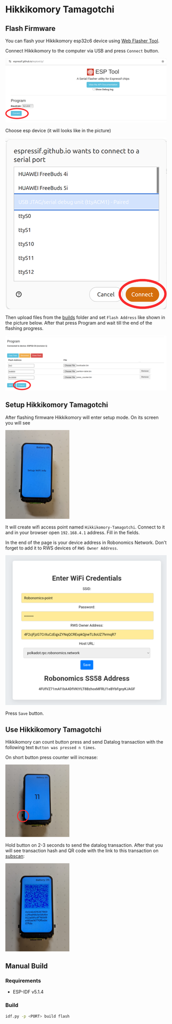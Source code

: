 # Hikkikomory Tamagotchi

## Flash Firmware

You can flash your Hikkikomory esp32c6 device using [Web Flasher Tool](https://espressif.github.io/esptool-js/).

Connect Hikkikomory to the computer via USB and press `Connect` button.

![esptool1](./images/esptool1.png)

Choose esp device (it will looks like in the picture)

![esptool2](./images/esptool2.png)

Then upload files from the [builds](./builds) folder and set `Flash Address` like shown in the picture below. After that press Program and wait till the end of the flashing progress.

![esptool3](./images/esptool3.png)

## Setup Hikkikomory Tamagotchi

After flashing firmware Hikkikomory will enter setup mode. On its screen you will see

<img src="./images/hiki1.jpg" alt="hiki1" width="200"/>

It will create wifi access point named `Hikkikomory-Tamagotchi`. Connect to it and in your browser open `192.168.4.1` address. Fill in the fields.

In the end of the page is your device address in Robonomics Network. Don't forget to add it to RWS devices of `RWS Owner Address`.

![hiki-web](./images/hiki-web.png)

Press `Save` button.

## Use Hikkikomory Tamagotchi

Hikkikomory can count button press and send Datalog transaction with the following text `Button was pressed n times`.

On short button press counter will increase:

<img src="./images/hiki2.jpg" alt="hiki2" width="200"/>

Hold button on 2-3 seconds to send the datalog transaction. After that you will see transaction hash and QR code with the link to this transaction on [subscan](https://robonomics.subscan.io):

<img src="./images/hiki3.jpg" alt="hiki3" width="200"/>

## Manual Build

### Requirements

* ESP-IDF v5.1.4

### Build

```bash
idf.py -p <PORT> build flash
```